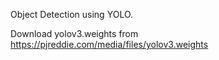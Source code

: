 Object Detection using YOLO.

Download yolov3.weights from https://pjreddie.com/media/files/yolov3.weights
